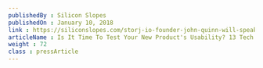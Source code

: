```yaml
---
publishedBy : Silicon Slopes
publishedOn : January 10, 2018
link : https://siliconslopes.com/storj-io-founder-john-quinn-will-speak-at-silicon-slopes-tech-summit-2018-11a6d96417c
articleName : Is It Time To Test Your New Product's Usability? 13 Tech Experts Weigh In
weight : 72 
class : pressArticle
---
```


